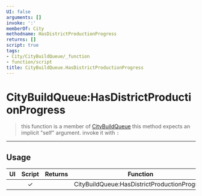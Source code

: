 ```yaml
---
UI: false
arguments: []
invoke: ':'
memberOf: City
methodname: HasDistrictProductionProgress
returns: []
script: true
tags:
- City/CityBuildQueue/_function
- function/script
title: CityBuildQueue.HasDistrictProductionProgress
---
```

# CityBuildQueue:HasDistrictProductionProgress
> this function is a member of [CityBuildQueue](civ-6/lua/CityBuildQueue.md)
> this method expects an implicit "self" argument. invoke it with `:`
-----
## Usage
|  UI | Script | Returns | Function | Arguments |
|:---:|:------:|-------:|:--------:|:---------|
| |✓||CityBuildQueue:HasDistrictProductionProgress||
